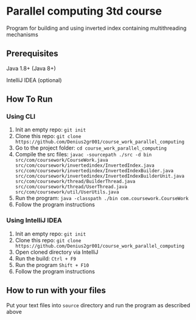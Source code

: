 # Parallel computing 3td course
Program for building and using inverted index containing multithreading mechanisms

## Prerequisites
Java 1.8+ (Java 8+)

IntelliJ IDEA (optional)

## How To Run
### Using CLI
1) Init an empty repo: ```git init```
2) Clone this repo: ```git clone https://github.com/Denius2gr001/course_work_parallel_computing```
3) Go to the project folder: ```cd course_work_parallel_computing```
4) Compile the src files: ```javac -sourcepath ./src -d bin src/com/coursework/CourseWork.java 
   src/com/coursework/invertedindex/InvertedIndex.java 
   src/com/coursework/invertedindex/InvertedIndexBuilder.java 
   src/com/coursework/invertedindex/InvertedIndexBuilderUnit.java 
   src/com/coursework/thread/BuilderThread.java 
   src/com/coursework/thread/UserThread.java 
   src/com/coursework/util/UserUtils.java```
5) Run the program: ```java -classpath ./bin com.coursework.CourseWork``` 
6) Follow the program instructions

### Using IntelliJ IDEA
1) Init an empty repo: ```git init```
2) Clone this repo: ```git clone https://github.com/Denius2gr001/course_work_parallel_computing```
3) Open cloned directory via IntelliJ
4) Run the build: ```Ctrl + F9```
5) Run the program ```Shift + F10```
6) Follow the program instructions

## How to run with your files
Put your text files into ```source``` directory and run the program as described above
